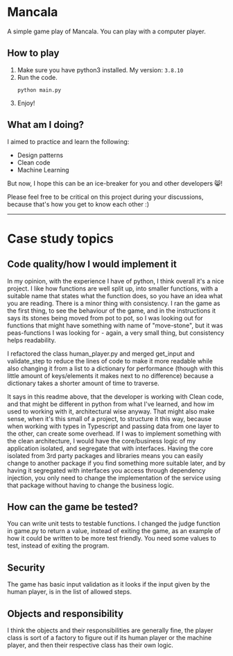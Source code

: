 # Mancala
A simple game play of Mancala. You can play with a computer player.

## How to play
1. Make sure you have python3 installed.
   My version: `3.8.10`
1. Run the code.
   ```
   python main.py
   ```
1. Enjoy!

## What am I doing?
I aimed to practice and learn the following:
* Design patterns
* Clean code
* Machine Learning

But now, I hope this can be an ice-breaker for you and other developers 😸!

Please feel free to be critical on this project during your discussions, because that's how you get to know each other :)
___________________________________________________________

# Case study topics

## Code quality/how I would implement it
In my opinion, with the experience I have of python, I think overall it's a nice project.
I like how functions are well split up, into smaller functions, with a suitable name that states
what the function does, so you have an idea what you are reading. There is a minor thing with consistency. I ran the game as the
first thing, to see the behaviour of the game, and in the instructions it says its stones being moved from pot to pot, so I was looking out for functions that might have
something with name of "move-stone", but it was peas-functions I was looking for - again, a very small thing, but consistency helps readability.

I refactored the class human_player.py and merged get_input and validate_step to reduce the lines of code to make it more readable while also
changing it from a list to a dictionary for performance (though with this little amount of keys/elements it makes next to no difference) because a dictionary takes a shorter amount of time to traverse.

It says in this readme above, that the developer is working with Clean code, and that might be different
in python from what I've learned, and how im used to working with it, architectural wise anyway.
That might also make sense, when it's this small of a project, to structure it this way, because when working with types in Typescript and passing data from one layer to the other,
can create some overhead.
If I was to implement something with the clean architecture, I would have the core/business logic of my application isolated, and segregate that
with interfaces. Having the core isolated from 3rd party packages and libraries means you can easily change to another package if you find something more
suitable later, and by having it segregated with interfaces you access through dependency injection, you only need to change the implementation of the service using that package
without having to change the business logic.


## How can the game be tested?
You can write unit tests to testable functions. I changed the judge function in game.py to return a value, instead of exiting the game, as an example of how it
could be written to be more test friendly. You need some values to test, instead of exiting the program.

## Security
The game has basic input validation as it looks if the input given by the human player, is in the list of allowed steps.

## Objects and responsibility
I think the objects and their responsibilities are generally fine, the player class is sort of a factory to figure out if
its human player or the machine player, and then their respective class has their own logic.
